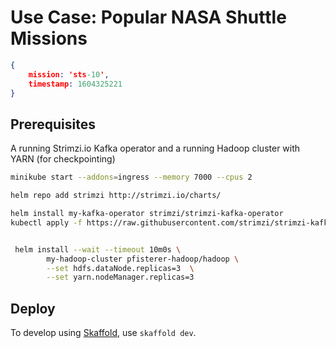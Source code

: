 # Use Case: Popular NASA Shuttle Missions

```json
{ 
	mission: 'sts-10', 
	timestamp: 1604325221 
}
```

## Prerequisites

A running Strimzi.io Kafka operator and a running Hadoop cluster with YARN (for checkpointing)

```bash
minikube start --addons=ingress --memory 7000 --cpus 2

helm repo add strimzi http://strimzi.io/charts/

helm install my-kafka-operator strimzi/strimzi-kafka-operator
kubectl apply -f https://raw.githubusercontent.com/strimzi/strimzi-kafka-operator/0.41.0/examples/kafka/kafka-ephemeral-single.yaml


 helm install --wait --timeout 10m0s \
        my-hadoop-cluster pfisterer-hadoop/hadoop \
        --set hdfs.dataNode.replicas=3  \
        --set yarn.nodeManager.replicas=3
```


## Deploy

To develop using [Skaffold](https://skaffold.dev/), use `skaffold dev`. 
